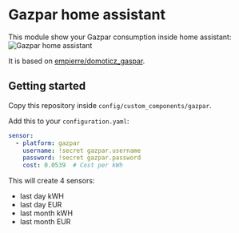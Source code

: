 # Gazpar home assistant

This module show your Gazpar consumption inside home assistant:
![Gazpar home assistant](https://user-images.githubusercontent.com/2521188/97164903-22fb9600-1783-11eb-9636-50f166eb47a0.png)

It is based on [empierre/domoticz_gaspar](https://github.com/empierre/domoticz_gaspar).

## Getting started

Copy this repository inside `config/custom_components/gazpar`.

Add this to your `configuration.yaml`:

```yaml
sensor:
  - platform: gazpar
    username: !secret gazpar.username
    password: !secret gazpar.password
    cost: 0.0539  # Cost per kWh
```

This will create 4 sensors:
* last day kWH
* last day EUR
* last month kWH
* last month EUR
 
